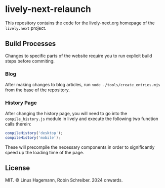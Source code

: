 # lively-next-relaunch

This repository contains the code for the lively-next.org homepage of the `lively.next` project.

## Build Processes

Changes to specific parts of the website require you to run explicit build steps before commiting.

### Blog

After making changes to blog articles, run `node ./tools/create_entries.mjs` from the base of the repository.

### History Page

After changing the history page, you will need to go into the `compile_history.js` module in lively and execute the following two function calls therein:

```js
compileHistory('desktop');
compileHistory('mobile');
```

These will precompile the necessary components in order to significantly speed up the loading time of the page.


## License

MIT. © Linus Hagemann, Robin Schreiber. 2024 onwards.
